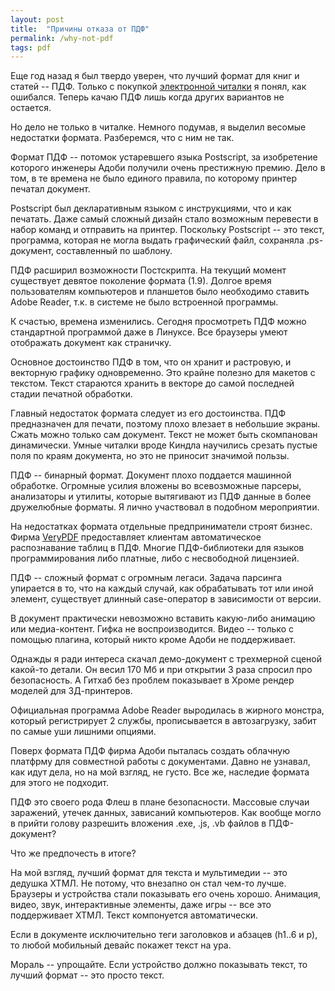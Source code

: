 ```yaml
---
layout: post
title:  "Причины отказа от ПДФ"
permalink: /why-not-pdf
tags: pdf
---
```


Еще год назад я был твердо уверен, что лучший формат для книг и статей --
ПДФ. Только с покупкой [электронной читалки](/kindle) я понял, как
ошибался. Теперь качаю ПДФ лишь когда других вариантов не остается.

Но дело не только в читалке. Немного подумав, я выделил весомые недостатки
формата. Разберемся, что с ним не так.

Формат ПДФ -- потомок устаревшего языка Postscript, за изобретение которого
инженеры Адоби получили очень престижную премию. Дело в том, в те времена не
было единого правила, по которому принтер печатал документ.

Postscript был декларативным языком с инструкциями, что и как печатать. Даже
самый сложный дизайн стало возможным перевести в набор команд и отправить на
принтер. Поскольку Postscript -- это текст, программа, которая не могла выдать
графический файл, сохраняла .ps-документ, составленный по шаблону.

ПДФ расширил возможности Постскрипта. На текущий момент существует девятое
поколение формата (1.9). Долгое время пользователям компьютеров и планшетов было
необходимо ставить Adobe Reader, т.к. в системе не было встроенной программы.

К счастью, времена изменились. Сегодня просмотреть ПДФ можно стандартной
программой даже в Линуксе. Все браузеры умеют отображать документ как страничку.

Основное достоинство ПДФ в том, что он хранит и растровую, и векторную графику
одновременно. Это крайне полезно для макетов с текстом. Текст стараются хранить
в векторе до самой последней стадии печатной обработки.

Главный недостаток формата следует из его достоинства. ПДФ предназначен для
печати, поэтому плохо влезает в небольшие экраны. Сжать можно только сам
документ. Текст не может быть скомпанован динамически. Умные читалки вроде
Киндла научились срезать пустые поля по краям документа, но это не приносит
значимой пользы.

ПДФ -- бинарный формат. Документ плохо поддается машинной обработке. Огромные
усилия вложены во всевозможные парсеры, анализаторы и утилиты, которые
вытягивают из ПДФ данные в более дружелюбные форматы. Я лично участвовал в
подобном мероприятии.

На недостатках формата отдельные предприниматели строят бизнес. Фирма
[VeryPDF](http://www.verypdf.com/) предоставляет клиентам автоматическое
распознавание таблиц в ПДФ. Многие ПДФ-библиотеки для языков программирования
либо платные, либо с несвободной лицензией.

ПДФ -- сложный формат с огромным легаси. Задача парсинга упирается в то, что на
каждый случай, как обрабатывать тот или иной элемент, существует длинный
case-оператор в зависимости от версии.

В документ практически невозможно вставить какую-либо анимацию или
медиа-контент. Гифка не воспроизводится. Видео -- только с помощью плагина,
который никто кроме Адоби не поддерживает.

Однажды я ради интереса скачал демо-документ с трехмерной сценой какой-то
детали. Он весил 170 Мб и при открытии 3 раза спросил про безопасность. А Гитхаб
без проблем показывает в Хроме рендер моделей для 3Д-принтеров.

Официальная программа Adobe Reader выродилась в жирного монстра, который
регистрирует 2 службы, прописывается в автозагрузку, забит по самые уши лишними
опциями.

Поверх формата ПДФ фирма Адоби пыталась создать облачную платфрму для совместной
работы с документами. Давно не узнавал, как идут дела, но на мой взгляд, не
густо. Все же, наследие формата для этого не подходит.

ПДФ это своего рода Флеш в плане безопасности. Массовые случаи заражений, утечек
данных, зависаний компьютеров. Как вообще могло в прийти голову разрешить
вложения .exe, .js, .vb файлов в ПДФ-документ?

Что же предпочесть в итоге?

На мой взгляд, лучший формат для текста и мультимедии -- это дедушка ХТМЛ. Не
потому, что внезапно он стал чем-то лучше. Браузеры и устройства стали
показывать его очень хорошо. Анимация, видео, звук, интерактивные элементы, даже
игры -- все это поддерживает ХТМЛ. Текст компонуется автоматически.

Если в документе исключительно теги заголовков и абзацев (h1..6 и p), то любой
мобильный девайс покажет текст на ура.

Мораль -- упрощайте. Если устройство должно показывать текст, то лучший формат
-- это просто текст.
